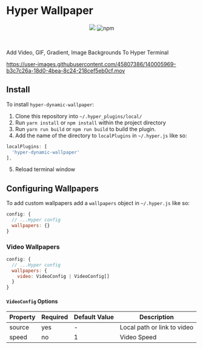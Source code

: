 # Hyper Wallpaper

<div style="text-align: center; margin-bottom: 16px;">
<img src="https://img.shields.io/npm/v/hyper-dynamic-wallpaper.svg?style=flat"/>
<img alt="npm" src="https://img.shields.io/npm/dt/hyper-dynamic-wallpaper">
</div>

<br>

Add Video, GIF, Gradient, Image Backgrounds To Hyper Terminal

https://user-images.githubusercontent.com/45807386/140005969-b3c7c26a-18d0-4bea-8c24-218cef5eb0cf.mov

## Install
To install `hyper-dynamic-wallpaper`:

1. Clone this repository into `~/.hyper_plugins/local/`
2. Run `yarn install` or `npm install` within the project directory
3. Run `yarn run build` or `npm run build` to build the plugin.
4. Add the name of the directory to `localPlugins` in `~/.hyper.js` like so:
```js
localPlugins: [
  'hyper-dynamic-wallpaper'
],
```
5. Reload terminal window

## Configuring Wallpapers
To add custom wallpapers add a `wallpapers` object in `~/.hyper.js` like so:
```js
config: {
  // ...Hyper config
  wallpapers: {}
}
```

### Video Wallpapers
```js
config: {
  // ...Hyper config
  wallpapers: {
    video: VideoConfig | VideoConfig[]
  }
}
```
#### `VideoConfig` Options
| Property | Required | Default Value | Description                 |
|----------|----------|---------------|-----------------------------|
| source   | yes      |       -       | Local path or link to video |
| speed    | no       | 1             | Video Speed                 |

